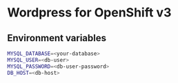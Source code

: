 # Wordpress for OpenShift v3

## Environment variables
```bash
MYSQL_DATABASE=<your-database>
MYSQL_USER=<db-user>
MYSQL_PASSWORD=<db-user-password>
DB_HOST=<db-host>
```
